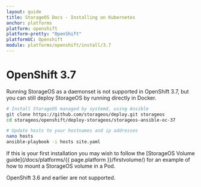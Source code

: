 ```yaml
---
layout: guide
title: StorageOS Docs - Installing on Kubernetes
anchor: platforms
platform: openshift
platform-pretty: "OpenShift"
platformUC: Openshift
module: platforms/openshift/install/3.7
---
```


# OpenShift 3.7

Running StorageOS as a daemonset is not supported in OpenShift 3.7, but you can
still deploy StorageOS by running directly in Docker.

```bash
# Install StorageOS managed by systemd, using Ansible
git clone https://github.com/storageos/deploy.git storageos
cd storageos/openshift/deploy-storageos/storageos-ansible-oc-37

# Update hosts to your hostnames and ip addresses
nano hosts
ansible-playbook -i hosts site.yaml
```
If this is your first installation you may wish to follow the [StorageOS Volume
guide](/docs/platforms/{{ page.platform }}/firstvolume/) for an example of how
to mount a StorageOS volume in a Pod.

OpenShift 3.6 and earlier are not supported.
